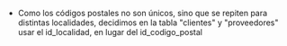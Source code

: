 - Como los códigos postales no son únicos, sino que se repiten para distintas localidades, decidimos en la tabla "clientes" y "proveedores" usar el id_localidad, en lugar del id_codigo_postal
